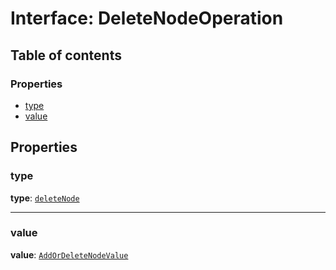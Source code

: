 # Interface: DeleteNodeOperation

## Table of contents

### Properties

* [type](/en/auto-docs/document/interfaces/DeleteNodeOperation.md#type)
* [value](/en/auto-docs/document/interfaces/DeleteNodeOperation.md#value)

## Properties

### type

**type**: [`deleteNode`](/en/auto-docs/document/enums/OperationType.md#deletenode)

***

### value

**value**: [`AddOrDeleteNodeValue`](/en/auto-docs/document/interfaces/AddOrDeleteNodeValue.md)
